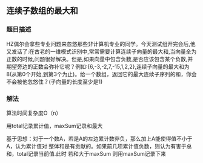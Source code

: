 ## 连续子数组的最大和
### 题目描述

HZ偶尔会拿些专业问题来忽悠那些非计算机专业的同学。今天测试组开完会后,他又发话了:在古老的一维模式识别中,常常需要计算连续子向量的最大和,当向量全为正数的时候,问题很好解决。但是,如果向量中包含负数,是否应该包含某个负数,并期望旁边的正数会弥补它呢？例如:{6,-3,-2,7,-15,1,2,2},连续子向量的最大和为8(从第0个开始,到第3个为止)。给一个数组，返回它的最大连续子序列的和，你会不会被他忽悠住？(子向量的长度至少是1)

### 解法

算法时间复杂度O（n）

用total记录累计值，maxSum记录和最大

基于思想：对于一个数A，若是A的左边累计数非负，那么加上A能使得值不小于A，认为累计值对
整体和是有贡献的。如果前几项累计值负数，则认为有害于总和，total记录当前值.此时 若和大于maxSum 则用maxSum记录下来

